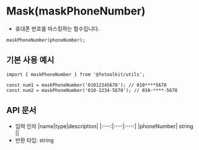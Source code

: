 # Mask(maskPhoneNumber)

- 휴대폰 번호를 마스킹하는 함수입니다.

```tsx
maskPhoneNumber(phoneNumber);
```

## 기본 사용 예시

```tsx
import { maskPhoneNumber } from '@fetoolkit/utils';

const num1 = maskPhoneNumber('01012345678'); // 010****5678
const num2 = maskPhoneNumber('010-1234-5678'); // 010-****-5678
```

## API 문서

- 입력 인자
  |name|type|description|
  |:---:|:---|:---:|
  |phoneNumber| string ||
- 반환 타입: string
